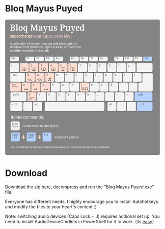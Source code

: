 # Bloq Mayus Puyed

![Cover](https://raw.githubusercontent.com/carlos815/bloq-mayus-puyed/main/Keyboard.png "Cover Image")

# Download

Download the zip [here](https://github.com/carlos815/bloq-mayus-puyed/releases/tag/publish), decompress and run the "Bloq Mayus Puyed.exe" file.

Everyone has different needs, I highly encourage you to install Autohotkeys and modify the files to your heart's content :)

Note: switching audio devices (Caps Lock + J) requires aditional set up. You need to install AudioDeviceCmdlets in PowerShell for it to work. (its [easy](https://github.com/frgnca/AudioDeviceCmdlets))
